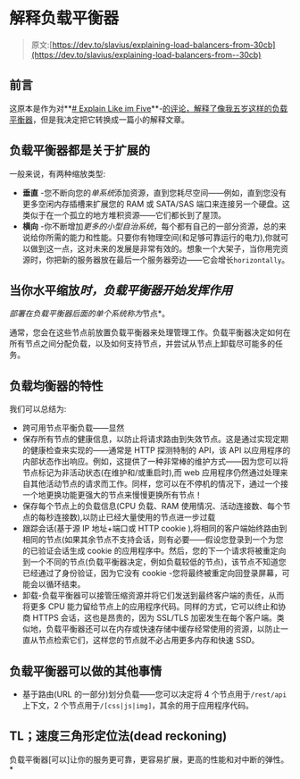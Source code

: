 # 解释负载平衡器

> 原文:[https://dev.to/slavius/explaining-load-balancers-from-30cb](https://dev.to/slavius/explaining-load-balancers-from--30cb)

## 前言

这原本是作为对**[# Explain Like im Five](https://dev.to/t/explainlikeimfive)**-[的评论，解释了像我五岁这样的负载平衡器](https://dev.to/slavius/comment/500e)，但是我决定把它转换成一篇小的解释文章。

## 负载平衡器都是关于扩展的

一般来说，有两种缩放类型:

*   **垂直** -您不断向您的*单系统*添加资源，直到您耗尽空间——例如，直到您没有更多空闲内存插槽来扩展您的 RAM 或 SATA/SAS 端口来连接另一个硬盘。这类似于在一个孤立的地方堆积资源——它们都长到了屋顶。
*   **横向** -你不断增加*更多的小型自治系统*，每个都有自己的一部分资源，总的来说给你所需的能力和性能。只要你有物理空间(和足够可靠运行的电力),你就可以做到这一点，这对未来的发展是非常有效的。想象一个大架子，当你用完资源时，你把新的服务器放在最后一个服务器旁边——它会增长`horizontally`。

## 当你水平缩放*时，负载平衡器开始发挥作用*

 *部署在负载平衡器后面的单个系统称为*节点*。

通常，您会在这些节点前放置负载平衡器来处理管理工作。负载平衡器决定如何在所有节点之间分配负载，以及如何支持节点，并尝试从节点上卸载尽可能多的任务。

## 负载均衡器的特性

我们可以总结为:

*   跨可用节点平衡负载——显然
*   保存所有节点的健康信息，以防止将请求路由到失效节点。这是通过实现定期的健康检查来实现的——通常是 HTTP 探测特制的 API，该 API 以应用程序的内部状态作出响应。例如，这提供了一种非常棒的维护方式——因为您可以将节点标记为非活动状态(在维护和/或重启时),而 web 应用程序仍然通过处理来自其他活动节点的请求而工作。同样，您可以在不停机的情况下，通过一个接一个地更换功能更强大的节点来慢慢更换所有节点！
*   保存每个节点上的负载信息(CPU 负载、RAM 使用情况、活动连接数、每个节点的每秒连接数),以防止已经大量使用的节点进一步过载
*   跟踪会话(基于源 IP 地址+端口或 HTTP cookie ),将相同的客户端始终路由到相同的节点(如果其余节点不支持会话，则有必要——假设您登录到一个为您的已验证会话生成 cookie 的应用程序中。然后，您的下一个请求将被重定向到一个不同的节点(负载平衡器决定，例如负载较低的节点)，该节点不知道您已经通过了身份验证，因为它没有 cookie -您将最终被重定向回登录屏幕，可能会以循环结束。
*   卸载-负载平衡器可以接管压缩资源并将它们发送到最终客户端的责任，从而将更多 CPU 能力留给节点上的应用程序代码。同样的方式，它可以终止和协商 HTTPS 会话，这也是昂贵的，因为 SSL/TLS 加密发生在每个客户端。类似地，负载平衡器还可以在内存或快速存储中缓存经常使用的资源，以防止一直从节点检索它们，这样您的节点就不必占用更多内存和快速 SSD。

## 负载平衡器可以做的其他事情

*   基于路由(URL 的一部分)划分负载——您可以决定将 4 个节点用于`/rest/api`上下文，2 个节点用于`/[css|js|img]`，其余的用于应用程序代码。

## TL；速度三角形定位法(dead reckoning)

负载平衡器[可以]让你的服务更可靠，更容易扩展，更高的性能和对中断的弹性。*